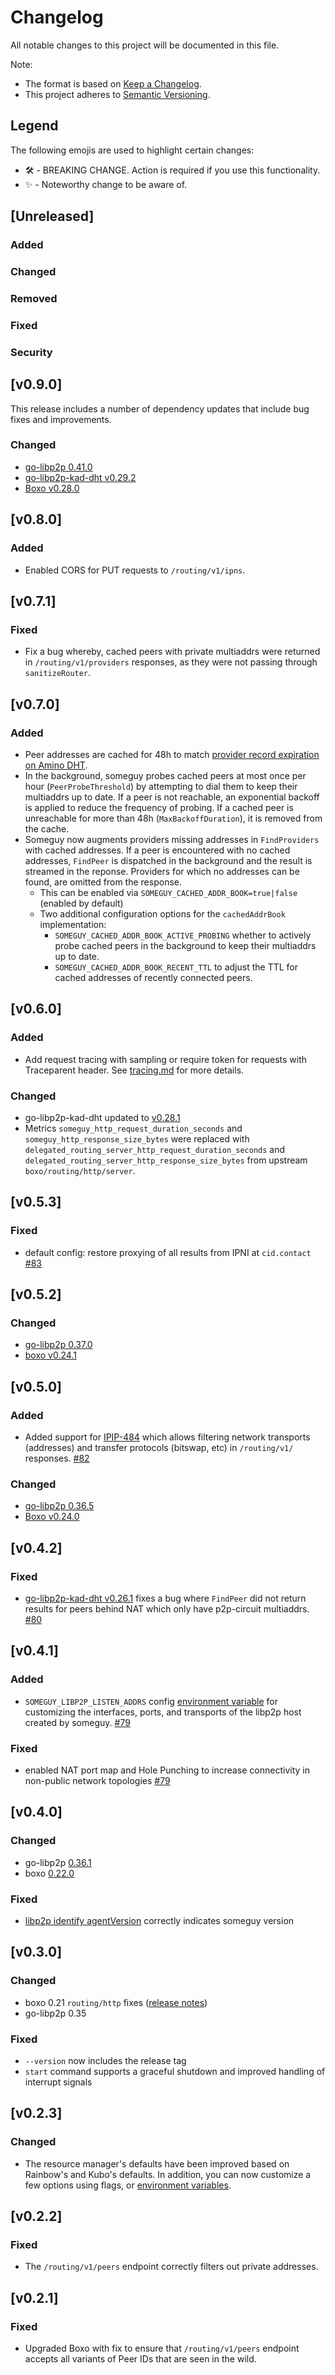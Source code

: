 # Changelog

All notable changes to this project will be documented in this file.

Note:
* The format is based on [Keep a Changelog](https://keepachangelog.com/en/1.1.0/).
* This project adheres to [Semantic Versioning](https://semver.org/spec/v2.0.0.html).

## Legend
The following emojis are used to highlight certain changes:
* 🛠 - BREAKING CHANGE.  Action is required if you use this functionality.
* ✨ - Noteworthy change to be aware of.

## [Unreleased]

### Added

### Changed

### Removed

### Fixed

### Security

## [v0.9.0]

This release includes a number of dependency updates that include bug fixes and improvements.

### Changed

- [go-libp2p 0.41.0](https://github.com/libp2p/go-libp2p/releases/tag/v0.41.0)
- [go-libp2p-kad-dht v0.29.2](https://github.com/libp2p/go-libp2p-kad-dht/releases/tag/v0.29.2)
- [Boxo v0.28.0](https://github.com/ipfs/boxo/releases/tag/v0.28.0)

## [v0.8.0]

### Added

- Enabled CORS for PUT requests to `/routing/v1/ipns`.

## [v0.7.1]

### Fixed

- Fix a bug whereby, cached peers with private multiaddrs were returned in `/routing/v1/providers` responses, as they were not passing through `sanitizeRouter`.

## [v0.7.0]

### Added

- Peer addresses are cached for 48h to match [provider record expiration on Amino DHT](https://github.com/libp2p/go-libp2p-kad-dht/blob/v0.28.1/amino/defaults.go#L40-L43).
- In the background, someguy probes cached peers at most once per hour (`PeerProbeThreshold`) by attempting to dial them to keep their multiaddrs up to date. If a peer is not reachable, an exponential backoff is applied to reduce the frequency of probing. If a cached peer is unreachable for more than 48h (`MaxBackoffDuration`), it is removed from the cache.
- Someguy now augments providers missing addresses in `FindProviders` with cached addresses. If a peer is encountered with no cached addresses, `FindPeer` is dispatched in the background and the result is streamed in the reponse. Providers for which no addresses can be found, are omitted from the response.
  - This can be enabled via `SOMEGUY_CACHED_ADDR_BOOK=true|false` (enabled by default)
  - Two additional configuration options for the  `cachedAddrBook` implementation:
    - `SOMEGUY_CACHED_ADDR_BOOK_ACTIVE_PROBING` whether to actively probe cached peers in the background to keep their multiaddrs up to date.
    - `SOMEGUY_CACHED_ADDR_BOOK_RECENT_TTL` to adjust the TTL for cached addresses of recently connected peers.

## [v0.6.0]

### Added

- Add request tracing with sampling or require token for requests with Traceparent header. See [tracing.md](./docs/tracing.md) for more details.

### Changed

- go-libp2p-kad-dht updated to [v0.28.1](https://github.com/libp2p/go-libp2p-kad-dht/releases/tag/v0.28.1)
- Metrics `someguy_http_request_duration_seconds` and `someguy_http_response_size_bytes` were replaced with  `delegated_routing_server_http_request_duration_seconds` and `delegated_routing_server_http_response_size_bytes` from upstream `boxo/routing/http/server`.


## [v0.5.3]

### Fixed

- default config: restore proxying of all results from IPNI at `cid.contact` [#83](https://github.com/ipfs/someguy/pull/85)

## [v0.5.2]

### Changed

- [go-libp2p 0.37.0](https://github.com/libp2p/go-libp2p/releases/tag/v0.37.0)
- [boxo v0.24.1](https://github.com/ipfs/boxo/releases/tag/v0.24.1)

## [v0.5.0]

### Added

- Added support for [IPIP-484](https://github.com/ipfs/specs/pull/484) which allows filtering network transports (addresses) and transfer protocols (bitswap, etc) in `/routing/v1/` responses. [#82](https://github.com/ipfs/someguy/pull/82/)

### Changed

- [go-libp2p 0.36.5](https://github.com/libp2p/go-libp2p/releases/tag/v0.36.5)
- [Boxo v0.24.0](https://github.com/ipfs/boxo/releases/tag/v0.24.0)

## [v0.4.2]

### Fixed

- [go-libp2p-kad-dht v0.26.1](https://github.com/libp2p/go-libp2p-kad-dht/releases/tag/v0.26.1) fixes a bug where `FindPeer` did not return results for peers behind NAT which only have p2p-circuit multiaddrs. [#80](https://github.com/ipfs/someguy/pull/80)

## [v0.4.1]

### Added

- `SOMEGUY_LIBP2P_LISTEN_ADDRS` config [environment variable](./docs/environment-variables.md#someguy_libp2p_listen_addrs) for customizing the interfaces, ports, and transports of the libp2p host created by someguy. [#79](https://github.com/ipfs/someguy/pull/79)

### Fixed

- enabled NAT port map and Hole Punching to increase connectivity in non-public network topologies [#79](https://github.com/ipfs/someguy/pull/79)

## [v0.4.0]

### Changed

- go-libp2p [0.36.1](https://github.com/libp2p/go-libp2p/releases/tag/v0.36.1)
- boxo [0.22.0](https://github.com/ipfs/boxo/releases/tag/v0.22.0)

### Fixed

- [libp2p identify agentVersion](https://github.com/libp2p/specs/blob/master/identify/README.md#agentversion) correctly indicates someguy version

## [v0.3.0]

### Changed

- boxo 0.21 `routing/http` fixes ([release notes](https://github.com/ipfs/boxo/releases/tag/v0.21.0))
- go-libp2p 0.35

### Fixed

- `--version` now includes the release tag
- `start` command supports a graceful shutdown and improved handling of interrupt signals

## [v0.2.3]

### Changed

- The resource manager's defaults have been improved based on Rainbow's and Kubo's defaults. In addition, you can now customize a few options using flags, or [environment variables](./docs/environment-variables.md).

## [v0.2.2]

### Fixed

- The `/routing/v1/peers` endpoint correctly filters out private addresses.

## [v0.2.1]

### Fixed

- Upgraded Boxo with fix to ensure that `/routing/v1/peers` endpoint accepts all variants of Peer IDs that are seen in the wild.
